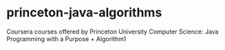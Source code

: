 # princeton-java-algorithms
 Coursera courses offered by Princeton University Computer Science: Java Programming with a Purpose + Algorithm1
